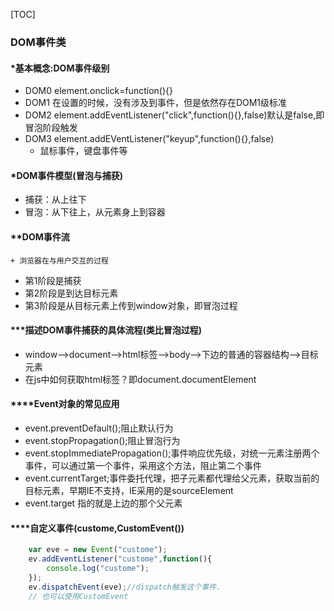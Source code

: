 [TOC]

### DOM事件类

#### *基本概念:DOM事件级别
+ DOM0  element.onclick=function(){}
+ DOM1  在设置的时候，没有涉及到事件，但是依然存在DOM1级标准
+ DOM2  element.addEventListener("click",function(){},false)默认是false,即冒泡阶段触发
+ DOM3  element.addEVentListener("keyup",function(){},false)
    + 鼠标事件，键盘事件等

#### *DOM事件模型(冒泡与捕获)
+ 捕获：从上往下
+ 冒泡：从下往上，从元素身上到容器

#### **DOM事件流
    + 浏览器在与用户交互的过程
+ 第1阶段是捕获
+ 第2阶段是到达目标元素
+ 第3阶段是从目标元素上传到window对象，即冒泡过程

#### ***描述DOM事件捕获的具体流程(类比冒泡过程)

+ window-->document-->html标签-->body-->下边的普通的容器结构-->目标元素
+ 在js中如何获取html标签？即document.documentElement

#### ****Event对象的常见应用

+ event.preventDefault();阻止默认行为
+ event.stopPropagation();阻止冒泡行为
+ event.stopImmediatePropagation();事件响应优先级，对统一元素注册两个事件，可以通过第一个事件，采用这个方法，阻止第二个事件
+ event.currentTarget;事件委托代理，把子元素都代理给父元素，获取当前的目标元素，早期IE不支持，IE采用的是sourceElement
+ event.target 指的就是上边的那个父元素

#### ****自定义事件(custome,CustomEvent())
```javascript
    var eve = new Event("custome");
    ev.addEventListener("custome",function(){
        console.log("custome");    
    });
    ev.dispatchEvent(eve);//dispatch触发这个事件.
    // 也可以使用CustomEvent
```